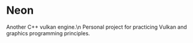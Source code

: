 # Neon
Another C++ vulkan engine.\n
Personal project for practicing Vulkan and graphics programming principles.
